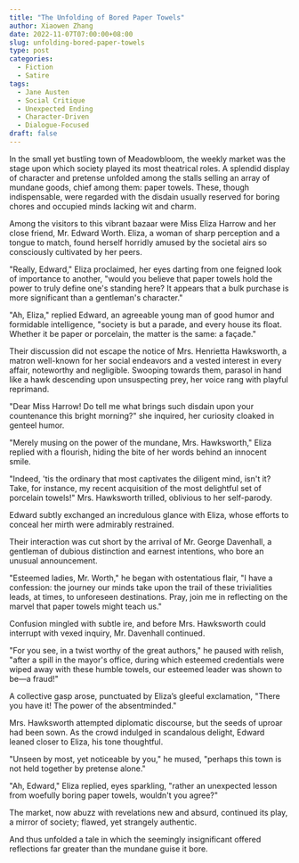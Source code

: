 ```yaml
---
title: "The Unfolding of Bored Paper Towels"
author: Xiaowen Zhang
date: 2022-11-07T07:00:00+08:00
slug: unfolding-bored-paper-towels
type: post
categories:
  - Fiction
  - Satire
tags:
  - Jane Austen
  - Social Critique
  - Unexpected Ending
  - Character-Driven
  - Dialogue-Focused
draft: false
---
```


In the small yet bustling town of Meadowbloom, the weekly market was the stage upon which society played its most theatrical roles. A splendid display of character and pretense unfolded among the stalls selling an array of mundane goods, chief among them: paper towels. These, though indispensable, were regarded with the disdain usually reserved for boring chores and occupied minds lacking wit and charm.

Among the visitors to this vibrant bazaar were Miss Eliza Harrow and her close friend, Mr. Edward Worth. Eliza, a woman of sharp perception and a tongue to match, found herself horridly amused by the societal airs so consciously cultivated by her peers.

"Really, Edward," Eliza proclaimed, her eyes darting from one feigned look of importance to another, "would you believe that paper towels hold the power to truly define one's standing here? It appears that a bulk purchase is more significant than a gentleman's character."

"Ah, Eliza," replied Edward, an agreeable young man of good humor and formidable intelligence, "society is but a parade, and every house its float. Whether it be paper or porcelain, the matter is the same: a façade."

Their discussion did not escape the notice of Mrs. Henrietta Hawksworth, a matron well-known for her social endeavors and a vested interest in every affair, noteworthy and negligible. Swooping towards them, parasol in hand like a hawk descending upon unsuspecting prey, her voice rang with playful reprimand.

"Dear Miss Harrow! Do tell me what brings such disdain upon your countenance this bright morning?" she inquired, her curiosity cloaked in genteel humor.

"Merely musing on the power of the mundane, Mrs. Hawksworth," Eliza replied with a flourish, hiding the bite of her words behind an innocent smile.

"Indeed, 'tis the ordinary that most captivates the diligent mind, isn't it? Take, for instance, my recent acquisition of the most delightful set of porcelain towels!" Mrs. Hawksworth trilled, oblivious to her self-parody.

Edward subtly exchanged an incredulous glance with Eliza, whose efforts to conceal her mirth were admirably restrained.

Their interaction was cut short by the arrival of Mr. George Davenhall, a gentleman of dubious distinction and earnest intentions, who bore an unusual announcement.

"Esteemed ladies, Mr. Worth," he began with ostentatious flair, "I have a confession: the journey our minds take upon the trail of these trivialities leads, at times, to unforeseen destinations. Pray, join me in reflecting on the marvel that paper towels might teach us."

Confusion mingled with subtle ire, and before Mrs. Hawksworth could interrupt with vexed inquiry, Mr. Davenhall continued.

"For you see, in a twist worthy of the great authors," he paused with relish, "after a spill in the mayor's office, during which esteemed credentials were wiped away with these humble towels, our esteemed leader was shown to be—a fraud!"

A collective gasp arose, punctuated by Eliza’s gleeful exclamation, "There you have it! The power of the absentminded." 

Mrs. Hawksworth attempted diplomatic discourse, but the seeds of uproar had been sown. As the crowd indulged in scandalous delight, Edward leaned closer to Eliza, his tone thoughtful.

"Unseen by most, yet noticeable by you," he mused, "perhaps this town is not held together by pretense alone."

"Ah, Edward," Eliza replied, eyes sparkling, "rather an unexpected lesson from woefully boring paper towels, wouldn't you agree?"

The market, now abuzz with revelations new and absurd, continued its play, a mirror of society; flawed, yet strangely authentic.

And thus unfolded a tale in which the seemingly insignificant offered reflections far greater than the mundane guise it bore.